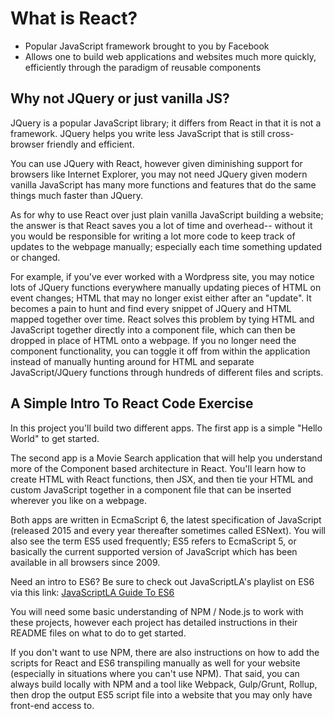 # What is React?

- Popular JavaScript framework brought to you by Facebook
- Allows one to build web applications and websites much more quickly, efficiently through the paradigm of reusable components 

## Why not JQuery or just vanilla JS?

JQuery is a popular JavaScript library; it differs from React in that it is not a framework.  JQuery helps you write less JavaScript that is still cross-browser friendly and efficient.  

You can use JQuery with React, however given diminishing support for browsers like Internet Explorer, you may not need JQuery given modern vanilla JavaScript has many more functions and features that do the same things much faster than JQuery.

As for why to use React over just plain vanilla JavaScript building a website; the answer is that React saves you a lot of time and overhead-- without it you would be responsible for writing a lot more code to keep track of updates to the webpage manually; especially each time something updated or changed.   

For example, if you've ever worked with a Wordpress site, you may notice lots of JQuery functions everywhere manually updating pieces of HTML on event changes; HTML that may no longer exist either after an "update".  It becomes a pain to hunt and find every snippet of JQuery and HTML mapped together over time.   React solves this problem by tying HTML and JavaScript together directly into a component file, which can then be dropped in place of HTML onto a webpage.  If you no longer need the component functionality, you can toggle it off from within the application instead of manually hunting around for HTML and separate JavaScript/JQuery functions through hundreds of different files and scripts.

## A Simple Intro To React Code Exercise

In this project you'll build two different apps.  The first app is a simple "Hello World" to get started.

The second app is a Movie Search application that will help you understand more of the Component based architecture in React.   You'll learn how to create HTML with React functions, then JSX, and then tie your HTML and custom JavaScript together in a component file that can be inserted wherever you like on a webpage.  

Both apps are written in EcmaScript 6, the latest specification of JavaScript (released 2015 and every year thereafter sometimes called ESNext).  You will also see the term ES5 used frequently; ES5 refers to EcmaScript 5, or basically the current supported version of JavaScript which has been available in all browsers since 2009.  

Need an intro to ES6?  Be sure to check out JavaScriptLA's playlist on ES6 via this link:
[JavaScriptLA Guide To ES6](https://www.youtube.com/watch?v=T9xHk8uNjSg&list=PLzVJ4BkY_MBDdsRI9GaKNDq3Gsfv41o14)

You will need some basic understanding of NPM / Node.js to work with these projects, however each project has detailed instructions in their README files on what to do to get started.   

If you don't want to use NPM, there are also instructions on how to add the scripts for React and ES6 transpiling manually as well for your website (especially in situations where you can't use NPM).  That said, you can always build locally with NPM and a tool like Webpack, Gulp/Grunt, Rollup, then drop the output ES5 script file into a website that you may only have front-end access to.
 